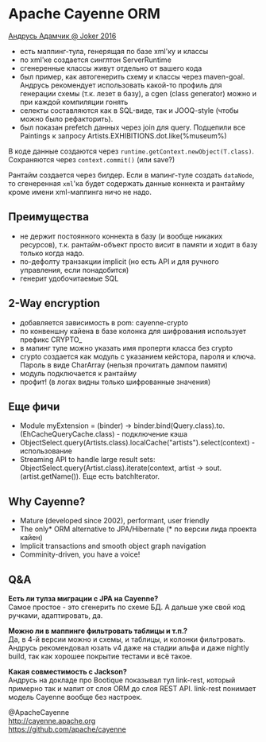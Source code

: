 # Apache Cayenne ORM

[Андрусь Адамчик @ Joker 2016](https://www.youtube.com/watch?v=yfCNVMSVYLk)

* есть маппинг-тула, генерящая по базе xml'ку и классы
* по xml'ке создается синглтон ServerRuntime
* сгенеренные классы живут отдельно от вашего кода
* был пример, как автогенерить схему и классы через maven-goal. Андрусь рекомендует использовать какой-то профиль для генерации схемы (т.к. лезет в базу), а cgen (class generator) можно и при каждой компиляции гонять
* селекты составляются как в SQL-виде, так и JOOQ-style (чтобы можно было рефакторить).
* был показан prefetch данных через join для query. Подцепили все Paintings к запросу Artists.EXHIBITIONS.dot.like(%museum%)

В коде данные создаются через `runtime.getContext.newObject(T.class)`.  
Сохраняются через `context.commit()` (или save?)

Рантайм создается через билдер. Если в мапинг-туле создать `dataNode`, то сгенеренная `xml`'ка будет содержать данные коннекта и рантайму кроме имени xml-маппинга ничо не надо.

## Преимущества
- не держит постоянного коннекта в базу (и вообще никаких ресурсов), т.к. рантайм-объект просто висит в памяти и ходит в базу только когда надо.
- по-дефолту транзакции implicit (но есть API и для ручного управления, если понадобится)
- генерит удобочитаемые SQL

## 2-Way encryption
- добавляется зависимость в pom: cayenne-crypto
- по конвеншну кайена в базе колонка для шифрования использует префикс CRYPTO_
- в мапинг туле можно указать имя проперти класса без crypto
- crypto создается как модуль с указанием кейстора, пароля и ключа. Пароль в виде CharArray (нельзя прочитать дампом памяти)
- модуль подключается к рантайму
- профит! (в логах видны только шифрованные значения)

## Еще фичи
- Module myExtension = (binder) -> binder.bind(Query.class).to.(EhCacheQueryCache.class) - подключение кэша
- ObjectSelect.query(Artists.class).localCache("artists").select(context) - использование
- Streaming API to handle large result sets: ObjectSelect.query(Artist.class).iterate(context, artist -> sout.(artist.getName()). Еще есть batchIterator.

## Why Cayenne?
- Mature (developed since 2002), performant, user friendly
- The only* ORM alternative to JPA/Hibernate (* по версии лида проекта кайен)
- Implicit transactions and smooth object graph navigation
- Comminity-driven, you have a voice!

## Q&A
**Есть ли тулза миграции с JPA на Cayenne?**  
Самое простое - это сгенерить по схеме БД. А дальше уже свой код ручками, адаптировать, да.

**Можно ли в маппинге фильтровать таблицы и т.п.?**  
Да, в 4-й версии можно и схемы, и таблицы, и колонки фильтровать.
Андрусь рекомендовал юзать v4 даже на стадии альфа и даже nightly build, так как хорошее покрытие тестами и всё такое.

**Какая совместимость с Jackson?**  
Андрусь на докладе про Bootique показывал тул link-rest, который примерно так и мапит от слоя ORM до слоя REST API. link-rest понимает модель Cayenne вообще без настроек.

@ApacheCayenne  
http://cayenne.apache.org  
https://github.com/apache/cayenne
